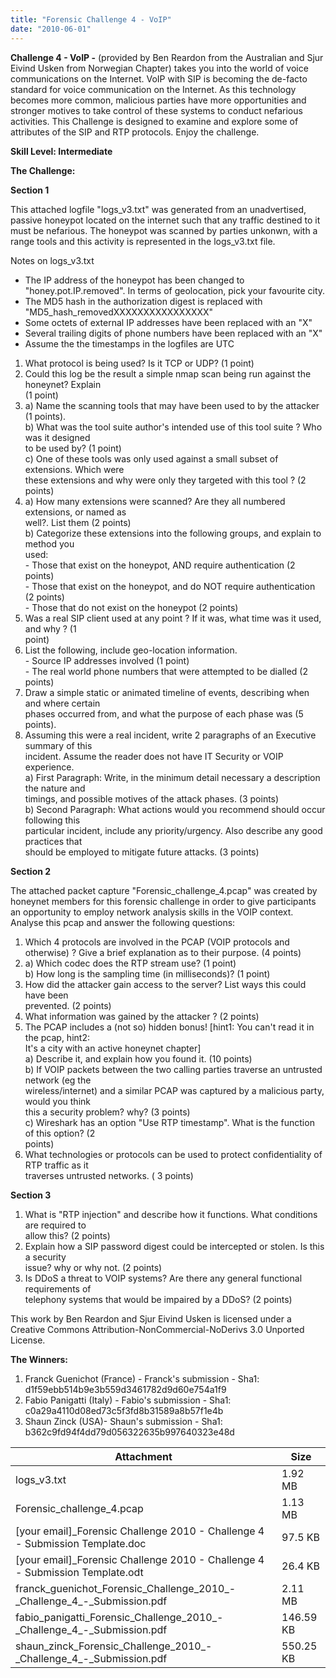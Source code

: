 ```yaml
---
title: "Forensic Challenge 4 - VoIP"
date: "2010-06-01"
---
```


**Challenge 4 - VoIP -** (provided by Ben Reardon from the Australian and Sjur Eivind Usken from Norwegian Chapter) takes you into the world of voice communications on the Internet. VoIP with SIP is becoming the de-facto standard for voice communication on the Internet. As this technology becomes more common, malicious parties have more opportunities and stronger motives to take control of these systems to conduct nefarious activities. This Challenge is designed to examine and explore some of attributes of the SIP and RTP protocols. Enjoy the challenge.  

**Skill Level: Intermediate**  

**The Challenge:**  
  
**Section 1**

This attached logfile "logs\_v3.txt" was generated from an unadvertised, passive honeypot located on the internet such that any traffic destined to it must be nefarious. The honeypot was scanned by parties unkonwn, with a range tools and this activity is represented in the logs\_v3.txt file.

Notes on logs\_v3.txt  

- The IP address of the honeypot has been changed to "honey.pot.IP.removed". In terms of geolocation, pick your favourite city.
- The MD5 hash in the authorization digest is replaced with "MD5\_hash\_removedXXXXXXXXXXXXXXXX"
- Some octets of external IP addresses have been replaced with an "X"
- Several trailing digits of phone numbers have been replaced with an "X"
- Assume the the timestamps in the logfiles are UTC

1. What protocol is being used? Is it TCP or UDP? (1 point)
2. Could this log be the result a simple nmap scan being run against the honeynet? Explain  
    (1 point)
3. a) Name the scanning tools that may have been used to by the attacker (1 points).  
    b) What was the tool suite author's intended use of this tool suite ? Who was it designed  
    to be used by? (1 point)  
    c) One of these tools was only used against a small subset of extensions. Which were  
    these extensions and why were only they targeted with this tool ? (2 points)
4. a) How many extensions were scanned? Are they all numbered extensions, or named as  
    well?. List them (2 points)  
    b) Categorize these extensions into the following groups, and explain to method you  
    used:  
    \- Those that exist on the honeypot, AND require authentication (2 points)  
    \- Those that exist on the honeypot, and do NOT require authentication (2 points)  
    \- Those that do not exist on the honeypot (2 points)
5. Was a real SIP client used at any point ? If it was, what time was it used, and why ? (1  
    point)
6. List the following, include geo-location information.  
    \- Source IP addresses involved (1 point)  
    \- The real world phone numbers that were attempted to be dialled (2 points)
7. Draw a simple static or animated timeline of events, describing when and where certain  
    phases occurred from, and what the purpose of each phase was (5 points).
8. Assuming this were a real incident, write 2 paragraphs of an Executive summary of this  
    incident. Assume the reader does not have IT Security or VOIP experience.  
    a) First Paragraph: Write, in the minimum detail necessary a description the nature and  
    timings, and possible motives of the attack phases. (3 points)  
    b) Second Paragraph: What actions would you recommend should occur following this  
    particular incident, include any priority/urgency. Also describe any good practices that  
    should be employed to mitigate future attacks. (3 points)

**Section 2**

The attached packet capture "Forensic\_challenge\_4.pcap" was created by honeynet members for this forensic challenge in order to give participants an opportunity to employ network analysis skills in the VOIP context. Analyse this pcap and answer the following questions:

1. Which 4 protocols are involved in the PCAP (VOIP protocols and otherwise) ? Give a brief explanation as to their purpose. (4 points)
2. a) Which codec does the RTP stream use? (1 point)  
    b) How long is the sampling time (in milliseconds)? (1 point)
3. How did the attacker gain access to the server? List ways this could have been  
    prevented. (2 points)
4. What information was gained by the attacker ? (2 points)
5. The PCAP includes a (not so) hidden bonus! \[hint1: You can't read it in the pcap, hint2:  
    It's a city with an active honeynet chapter\]  
    a) Describe it, and explain how you found it. (10 points)  
    b) If VOIP packets between the two calling parties traverse an untrusted network (eg the  
    wireless/internet) and a similar PCAP was captured by a malicious party, would you think  
    this a security problem? why? (3 points)  
    c) Wireshark has an option "Use RTP timestamp". What is the function of this option? (2  
    points)
6. What technologies or protocols can be used to protect confidentiality of RTP traffic as it  
    traverses untrusted networks. ( 3 points)

**Section 3**  

1. What is "RTP injection" and describe how it functions. What conditions are required to  
    allow this? (2 points)
2. Explain how a SIP password digest could be intercepted or stolen. Is this a security  
    issue? why or why not. (2 points)
3. Is DDoS a threat to VOIP systems? Are there any general functional requirements of  
    telephony systems that would be impaired by a DDoS? (2 points)

  
This work by Ben Reardon and Sjur Eivind Usken is licensed under a Creative Commons Attribution-NonCommercial-NoDerivs 3.0 Unported License.

**The Winners:**  

1. Franck Guenichot (France) - Franck's submission - Sha1: d1f59ebb514b9e3b559d3461782d9d60e754a1f9
2. Fabio Panigatti (Italy) - Fabio's submission - Sha1: c0a29a4110d08ed73c5f3fd8b31589a8b57f1e4b
3. Shaun Zinck (USA)- Shaun's submission - Sha1: b362c9fd94f4dd79d056322635b997640323e48d

| Attachment | Size |
| --- | --- |
| logs\_v3.txt | 1.92 MB |
| Forensic\_challenge\_4.pcap | 1.13 MB |
| \[your email\]\_Forensic Challenge 2010 - Challenge 4 - Submission Template.doc | 97.5 KB |
| \[your email\]\_Forensic Challenge 2010 - Challenge 4 - Submission Template.odt | 26.4 KB |
| franck\_guenichot\_Forensic\_Challenge\_2010\_-\_Challenge\_4\_-\_Submission.pdf | 2.11 MB |
| fabio\_panigatti\_Forensic\_Challenge\_2010\_-\_Challenge\_4\_-\_Submission.pdf | 146.59 KB |
| shaun\_zinck\_Forensic\_Challenge\_2010\_-\_Challenge\_4\_-\_Submission.pdf | 550.25 KB |

